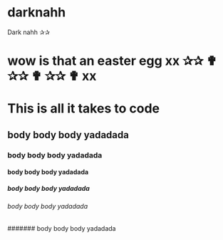 # darknahh
Dark nahh ✰✰ 
# wow is that an easter egg xx ✰✰ ✟ ✰✰ ✟ ✰✰ ✟ xx
# This is all it takes to code 
## body body body yadadada 
### body body body yadadada 
#### body body body yadadada 
##### body body body yadadada 
###### body body body yadadada 
####### body body body yadadada 
